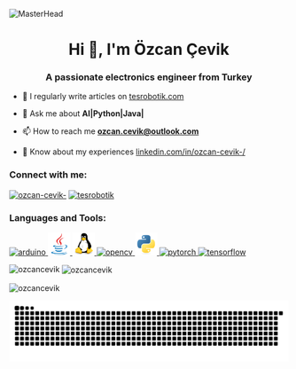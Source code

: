 ![MasterHead](https://media.licdn.com/dms/image/D4D16AQEdKdTzjWnTNA/profile-displaybackgroundimage-shrink_350_1400/0/1722028645712?e=1727913600&v=beta&t=v8HmY7gJx4fL8b5O5hKStzdpsutxJgwP9zRvejJ4zis)
<h1 align="center">Hi 👋, I'm Özcan Çevik</h1>
<h3 align="center">A passionate electronics engineer from Turkey</h3>

- 📝 I regularly write articles on [tesrobotik.com](tesrobotik.com)

- 💬 Ask me about **AI|Python|Java|**

- 📫 How to reach me **ozcan.cevik@outlook.com**

- 📄 Know about my experiences [linkedin.com/in/ozcan-cevik-/](linkedin.com/in/ozcan-cevik-/)

<h3 align="left">Connect with me:</h3>
<p align="left">
<a href="https://linkedin.com/in/ozcan-cevik-" target="blank"><img align="center" src="https://raw.githubusercontent.com/rahuldkjain/github-profile-readme-generator/master/src/images/icons/Social/linked-in-alt.svg" alt="ozcan-cevik-" height="30" width="40" /></a>
<a href="https://instagram.com/tesrobotik" target="blank"><img align="center" src="https://raw.githubusercontent.com/rahuldkjain/github-profile-readme-generator/master/src/images/icons/Social/instagram.svg" alt="tesrobotik" height="30" width="40" /></a>
</p>

<h3 align="left">Languages and Tools:</h3>
<p align="left"> <a href="https://www.arduino.cc/" target="_blank" rel="noreferrer"> <img src="https://cdn.worldvectorlogo.com/logos/arduino-1.svg" alt="arduino" width="40" height="40"/> </a> <a href="https://www.java.com" target="_blank" rel="noreferrer"> <img src="https://raw.githubusercontent.com/devicons/devicon/master/icons/java/java-original.svg" alt="java" width="40" height="40"/> </a> <a href="https://www.linux.org/" target="_blank" rel="noreferrer"> <img src="https://raw.githubusercontent.com/devicons/devicon/master/icons/linux/linux-original.svg" alt="linux" width="40" height="40"/> </a> <a href="https://opencv.org/" target="_blank" rel="noreferrer"> <img src="https://www.vectorlogo.zone/logos/opencv/opencv-icon.svg" alt="opencv" width="40" height="40"/> </a> <a href="https://www.python.org" target="_blank" rel="noreferrer"> <img src="https://raw.githubusercontent.com/devicons/devicon/master/icons/python/python-original.svg" alt="python" width="40" height="40"/> </a> <a href="https://pytorch.org/" target="_blank" rel="noreferrer"> <img src="https://www.vectorlogo.zone/logos/pytorch/pytorch-icon.svg" alt="pytorch" width="40" height="40"/> </a> <a href="https://www.tensorflow.org" target="_blank" rel="noreferrer"> <img src="https://www.vectorlogo.zone/logos/tensorflow/tensorflow-icon.svg" alt="tensorflow" width="40" height="40"/> </a> </p>

<p><img align="left" src="https://github-readme-stats.vercel.app/api/top-langs?username=ozcancevik&show_icons=true&locale=en&layout=compact" alt="ozcancevik" /></p>

<p>&nbsp;<img align="center" src="https://github-readme-stats.vercel.app/api?username=ozcancevik&show_icons=true&locale=en" alt="ozcancevik" /></p>

<p><img align="center" src="https://github-readme-streak-stats.herokuapp.com/?user=ozcancevik&" alt="ozcancevik" /></p>

<picture>
  <source media="(prefers-color-scheme: dark)" srcset="https://raw.githubusercontent.com/CagatayAkkas/CagatayAkkas/output/github-contribution-grid-snake-dark.svg">
  <source media="(prefers-color-scheme: light)" srcset="https://raw.githubusercontent.com/CagatayAkkas/CagatayAkkas/output/github-contribution-grid-snake.svg">
  <img alt="github contribution grid snake animation" src="https://raw.githubusercontent.com/CagatayAkkas/CagatayAkkas/output/github-contribution-grid-snake.svg">
</picture>
